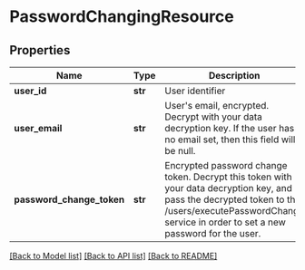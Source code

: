 # PasswordChangingResource

## Properties
Name | Type | Description | Notes
------------ | ------------- | ------------- | -------------
**user_id** | **str** | User identifier | 
**user_email** | **str** | User&#39;s email, encrypted. Decrypt with your data decryption key. If the user has no email set, then this field will be null. | [optional] 
**password_change_token** | **str** | Encrypted password change token. Decrypt this token with your data decryption key, and pass the decrypted token to the /users/executePasswordChange service in order to set a new password for the user. | 

[[Back to Model list]](../README.md#documentation-for-models) [[Back to API list]](../README.md#documentation-for-api-endpoints) [[Back to README]](../README.md)


